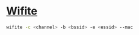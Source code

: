 # [Wifite](https://github.com/derv82/wifite2)

```sh
wifite -c <channel> -b <bssid> -e <essid> --mac
```
